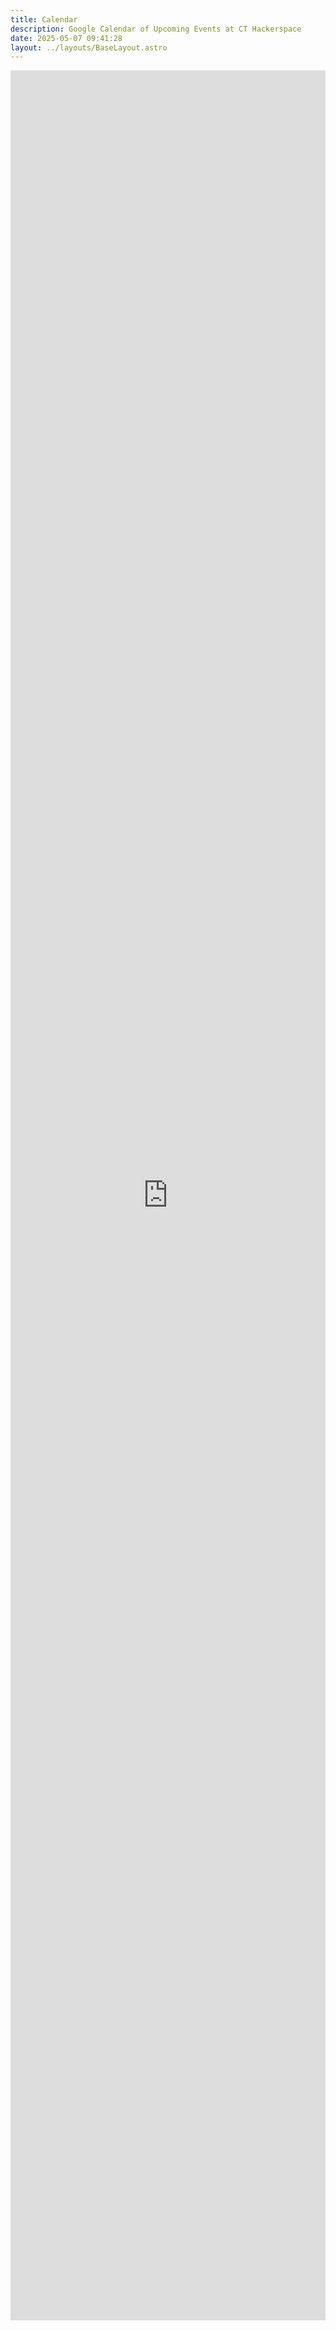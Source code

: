 ```yaml
---
title: Calendar
description: Google Calendar of Upcoming Events at CT Hackerspace
date: 2025-05-07 09:41:28
layout: ../layouts/BaseLayout.astro
---
```


<div style="width:100%;height:90vh;">
  <iframe src="https://calendar.google.com/calendar/embed?src=contact.cthackerspace%40gmail.com&ctz=America%2FNew_York" style="border: 0; width: 100%; height: 100%;" frameborder="0" scrolling="no"></iframe>
</div>